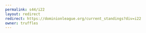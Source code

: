 ```yaml
---
permalink: s44/i22
layout: redirect
redirect: https://dominionleague.org/current_standings?div=i22
owner: truffles
---
```

